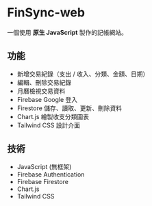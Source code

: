 # FinSync-web

一個使用 **原生 JavaScript** 製作的記帳網站。

## 功能

- 新增交易紀錄（支出 / 收入、分類、金額、日期）
- 編輯、刪除交易紀錄
- 月曆檢視交易資料
- Firebase Google 登入
- Firestore 儲存、讀取、更新、刪除資料
- Chart.js 繪製收支分類圖表
- Tailwind CSS 設計介面

## 技術

- JavaScript (無框架)
- Firebase Authentication
- Firebase Firestore
- Chart.js
- Tailwind CSS
